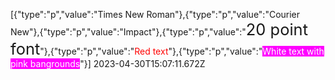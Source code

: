[{"type":"p","value":"Times New Roman"},{"type":"p","value":"Courier New"},{"type":"p","value":"Impact"},{"type":"p","value":"<span style='font-size:1.82em'>20 point font</span>"},{"type":"p","value":"<span style='color:rgb(255, 0, 0)'>Red text</span>"},{"type":"p","value":"<span style='color:rgb(255, 255, 255);background-color:rgb(255, 0, 255)'>White text with pink bangrounds</span>"}] 2023-04-30T15:07:11.672Z